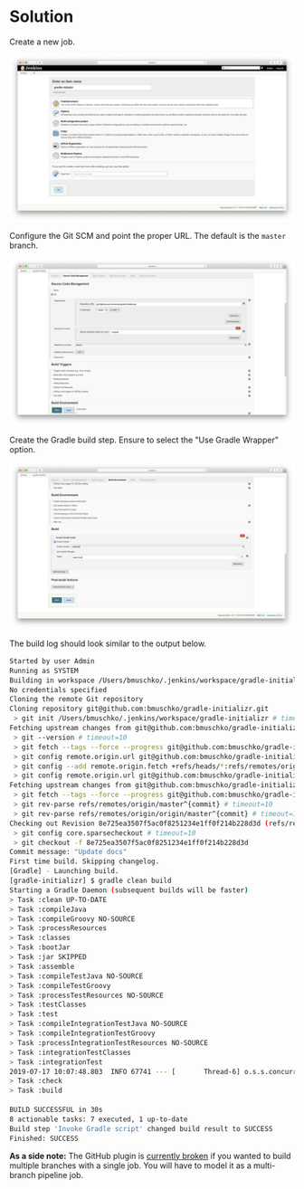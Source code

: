 # Solution

Create a new job.

![Freestyle Job](./images/new-job.png)

Configure the Git SCM and point the proper URL. The default is the `master` branch.

![Git SCM](./images/git-scm.png)

Create the Gradle build step. Ensure to select the "Use Gradle Wrapper" option.

![Git SCM](./images/gradle-build-step.png)

The build log should look similar to the output below.

```bash
Started by user Admin
Running as SYSTEM
Building in workspace /Users/bmuschko/.jenkins/workspace/gradle-initializr
No credentials specified
Cloning the remote Git repository
Cloning repository git@github.com:bmuschko/gradle-initializr.git
 > git init /Users/bmuschko/.jenkins/workspace/gradle-initializr # timeout=10
Fetching upstream changes from git@github.com:bmuschko/gradle-initializr.git
 > git --version # timeout=10
 > git fetch --tags --force --progress git@github.com:bmuschko/gradle-initializr.git +refs/heads/*:refs/remotes/origin/*
 > git config remote.origin.url git@github.com:bmuschko/gradle-initializr.git # timeout=10
 > git config --add remote.origin.fetch +refs/heads/*:refs/remotes/origin/* # timeout=10
 > git config remote.origin.url git@github.com:bmuschko/gradle-initializr.git # timeout=10
Fetching upstream changes from git@github.com:bmuschko/gradle-initializr.git
 > git fetch --tags --force --progress git@github.com:bmuschko/gradle-initializr.git +refs/heads/*:refs/remotes/origin/*
 > git rev-parse refs/remotes/origin/master^{commit} # timeout=10
 > git rev-parse refs/remotes/origin/origin/master^{commit} # timeout=10
Checking out Revision 8e725ea3507f5ac0f8251234e1ff0f214b228d3d (refs/remotes/origin/master)
 > git config core.sparsecheckout # timeout=10
 > git checkout -f 8e725ea3507f5ac0f8251234e1ff0f214b228d3d
Commit message: "Update docs"
First time build. Skipping changelog.
[Gradle] - Launching build.
[gradle-initializr] $ gradle clean build
Starting a Gradle Daemon (subsequent builds will be faster)
> Task :clean UP-TO-DATE
> Task :compileJava
> Task :compileGroovy NO-SOURCE
> Task :processResources
> Task :classes
> Task :bootJar
> Task :jar SKIPPED
> Task :assemble
> Task :compileTestJava NO-SOURCE
> Task :compileTestGroovy
> Task :processTestResources NO-SOURCE
> Task :testClasses
> Task :test
> Task :compileIntegrationTestJava NO-SOURCE
> Task :compileIntegrationTestGroovy
> Task :processIntegrationTestResources NO-SOURCE
> Task :integrationTestClasses
> Task :integrationTest
2019-07-17 10:07:48.803  INFO 67741 --- [       Thread-6] o.s.s.concurrent.ThreadPoolTaskExecutor  : Shutting down ExecutorService 'applicationTaskExecutor'
> Task :check
> Task :build

BUILD SUCCESSFUL in 30s
8 actionable tasks: 7 executed, 1 up-to-date
Build step 'Invoke Gradle script' changed build result to SUCCESS
Finished: SUCCESS
```

**As a side note:** The GitHub plugin is [currently broken](https://issues.jenkins-ci.org/browse/JENKINS-11337) if you wanted to build multiple branches with a single job. You will have to model it as a multi-branch pipeline job.